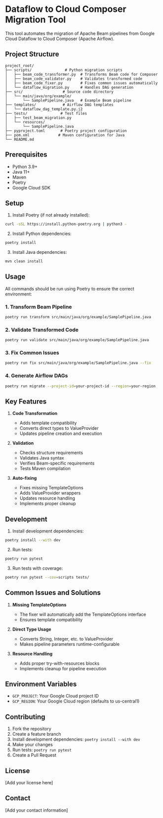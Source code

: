 # Dataflow to Cloud Composer Migration Tool

This tool automates the migration of Apache Beam pipelines from Google Cloud Dataflow to Cloud Composer (Apache Airflow).

## Project Structure

```
project_root/
├── scripts/               # Python migration scripts
│   ├── beam_code_transformer.py  # Transforms Beam code for Composer
│   ├── beam_code_validator.py    # Validates transformed code
│   ├── beam_code_fixer.py        # Fixes common issues automatically
│   └── dataflow_migration.py     # Handles DAG generation
├── src/                  # Source code directory
│   └── main/java/org/example/
│       └── SamplePipeline.java   # Example Beam pipeline
├── templates/            # Airflow DAG templates
│   └── dataflow_dag_template.py.j2
├── tests/               # Test files
│   ├── test_beam_migration.py
│   └── resources/
│       └── SamplePipeline.java
├── pyproject.toml       # Poetry project configuration
├── pom.xml             # Maven configuration for Java
└── README.md
```

## Prerequisites

- Python 3.9+
- Java 11+
- Maven
- Poetry
- Google Cloud SDK

## Setup

1. Install Poetry (if not already installed):
```bash
curl -sSL https://install.python-poetry.org | python3 -
```

2. Install Python dependencies:
```bash
poetry install
```

3. Install Java dependencies:
```bash
mvn clean install
```

## Usage

All commands should be run using Poetry to ensure the correct environment:

### 1. Transform Beam Pipeline

```bash
poetry run transform src/main/java/org/example/SamplePipeline.java
```

### 2. Validate Transformed Code

```bash
poetry run validate src/main/java/org/example/SamplePipeline.java
```

### 3. Fix Common Issues

```bash
poetry run fix src/main/java/org/example/SamplePipeline.java --fix
```

### 4. Generate Airflow DAGs

```bash
poetry run migrate --project-id=your-project-id --region=your-region
```

## Key Features

1. **Code Transformation**
   - Adds template compatibility
   - Converts direct types to ValueProvider
   - Updates pipeline creation and execution

2. **Validation**
   - Checks structure requirements
   - Validates Java syntax
   - Verifies Beam-specific requirements
   - Tests Maven compilation

3. **Auto-fixing**
   - Fixes missing TemplateOptions
   - Adds ValueProvider wrappers
   - Updates resource handling
   - Implements proper cleanup

## Development

1. Install development dependencies:
```bash
poetry install --with dev
```

2. Run tests:
```bash
poetry run pytest
```

3. Run tests with coverage:
```bash
poetry run pytest --cov=scripts tests/
```

## Common Issues and Solutions

1. **Missing TemplateOptions**
   - The fixer will automatically add the TemplateOptions interface
   - Ensures template compatibility

2. **Direct Type Usage**
   - Converts String, Integer, etc. to ValueProvider<Type>
   - Makes pipeline parameters runtime-configurable

3. **Resource Handling**
   - Adds proper try-with-resources blocks
   - Implements cleanup for pipeline execution

## Environment Variables

- `GCP_PROJECT`: Your Google Cloud project ID
- `GCP_REGION`: Your Google Cloud region (defaults to us-central1)

## Contributing

1. Fork the repository
2. Create a feature branch
3. Install development dependencies: `poetry install --with dev`
4. Make your changes
5. Run tests: `poetry run pytest`
6. Create a Pull Request

## License

[Add your license here]

## Contact

[Add your contact information] 